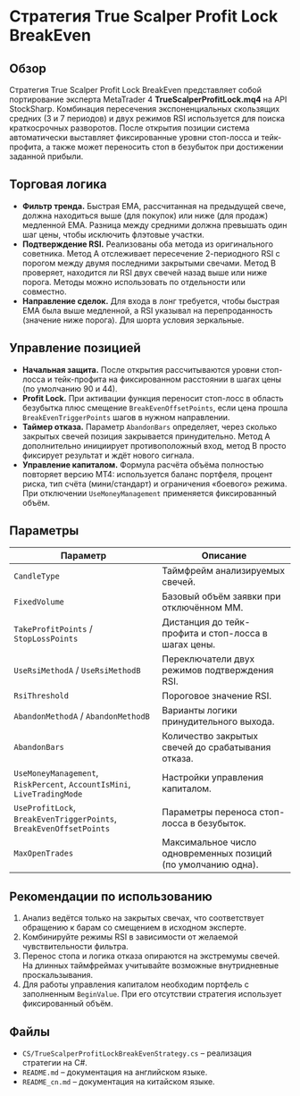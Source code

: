 # Стратегия True Scalper Profit Lock BreakEven

## Обзор

Стратегия True Scalper Profit Lock BreakEven представляет собой портирование эксперта MetaTrader 4 **TrueScalperProfitLock.mq4** на API StockSharp. Комбинация пересечения экспоненциальных скользящих средних (3 и 7 периодов) и двух режимов RSI используется для поиска краткосрочных разворотов. После открытия позиции система автоматически выставляет фиксированные уровни стоп-лосса и тейк-профита, а также может переносить стоп в безубыток при достижении заданной прибыли.

## Торговая логика

- **Фильтр тренда.** Быстрая EMA, рассчитанная на предыдущей свече, должна находиться выше (для покупок) или ниже (для продаж) медленной EMA. Разница между средними должна превышать один шаг цены, чтобы исключить флэтовые участки.
- **Подтверждение RSI.** Реализованы оба метода из оригинального советника. Метод A отслеживает пересечение 2-периодного RSI с порогом между двумя последними закрытыми свечами. Метод B проверяет, находится ли RSI двух свечей назад выше или ниже порога. Методы можно использовать по отдельности или совместно.
- **Направление сделок.** Для входа в лонг требуется, чтобы быстрая EMA была выше медленной, а RSI указывал на перепроданность (значение ниже порога). Для шорта условия зеркальные.

## Управление позицией

- **Начальная защита.** После открытия рассчитываются уровни стоп-лосса и тейк-профита на фиксированном расстоянии в шагах цены (по умолчанию 90 и 44). 
- **Profit Lock.** При активации функция переносит стоп-лосс в область безубытка плюс смещение `BreakEvenOffsetPoints`, если цена прошла `BreakEvenTriggerPoints` шагов в нужном направлении.
- **Таймер отказа.** Параметр `AbandonBars` определяет, через сколько закрытых свечей позиция закрывается принудительно. Метод A дополнительно инициирует противоположный вход, метод B просто фиксирует результат и ждёт нового сигнала.
- **Управление капиталом.** Формула расчёта объёма полностью повторяет версию MT4: используется баланс портфеля, процент риска, тип счёта (мини/стандарт) и ограничения «боевого» режима. При отключении `UseMoneyManagement` применяется фиксированный объём.

## Параметры

| Параметр | Описание |
|----------|----------|
| `CandleType` | Таймфрейм анализируемых свечей. |
| `FixedVolume` | Базовый объём заявки при отключённом ММ. |
| `TakeProfitPoints` / `StopLossPoints` | Дистанция до тейк-профита и стоп-лосса в шагах цены. |
| `UseRsiMethodA` / `UseRsiMethodB` | Переключатели двух режимов подтверждения RSI. |
| `RsiThreshold` | Пороговое значение RSI. |
| `AbandonMethodA` / `AbandonMethodB` | Варианты логики принудительного выхода. |
| `AbandonBars` | Количество закрытых свечей до срабатывания отказа. |
| `UseMoneyManagement`, `RiskPercent`, `AccountIsMini`, `LiveTradingMode` | Настройки управления капиталом. |
| `UseProfitLock`, `BreakEvenTriggerPoints`, `BreakEvenOffsetPoints` | Параметры переноса стоп-лосса в безубыток. |
| `MaxOpenTrades` | Максимальное число одновременных позиций (по умолчанию одна). |

## Рекомендации по использованию

1. Анализ ведётся только на закрытых свечах, что соответствует обращению к барам со смещением в исходном эксперте.
2. Комбинируйте режимы RSI в зависимости от желаемой чувствительности фильтра.
3. Перенос стопа и логика отказа опираются на экстремумы свечей. На длинных таймфреймах учитывайте возможные внутридневные проскальзывания.
4. Для работы управления капиталом необходим портфель с заполненным `BeginValue`. При его отсутствии стратегия использует фиксированный объём.

## Файлы

- `CS/TrueScalperProfitLockBreakEvenStrategy.cs` – реализация стратегии на C#.
- `README.md` – документация на английском языке.
- `README_cn.md` – документация на китайском языке.

